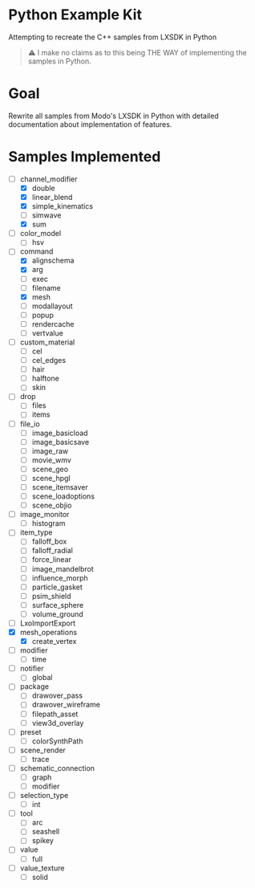 # Python Example Kit

Attempting to recreate the C++ samples from LXSDK in Python

> :warning: I make no claims as to this being THE WAY of implementing the samples in Python.

# Goal

Rewrite all samples from Modo's LXSDK in Python with detailed documentation about implementation of features.

# Samples Implemented

- [ ] channel_modifier
    - [x] double
    - [x] linear_blend
    - [x] simple_kinematics
    - [ ] simwave
    - [x] sum
- [ ] color_model
    - [ ] hsv
- [ ] command
    - [x] alignschema
    - [x] arg
    - [ ] exec
    - [ ] filename
    - [x] mesh
    - [ ] modallayout
    - [ ] popup
    - [ ] rendercache
    - [ ] vertvalue
- [ ] custom_material
    - [ ] cel
    - [ ] cel_edges
    - [ ] hair
    - [ ] halftone
    - [ ] skin
- [ ] drop
    - [ ] files
    - [ ] items
- [ ] file_io
    - [ ] image_basicload
    - [ ] image_basicsave
    - [ ] image_raw
    - [ ] movie_wmv
    - [ ] scene_geo
    - [ ] scene_hpgl
    - [ ] scene_itemsaver
    - [ ] scene_loadoptions
    - [ ] scene_objio
- [ ] image_monitor
    - [ ] histogram
- [ ] item_type
    - [ ] falloff_box
    - [ ] falloff_radial
    - [ ] force_linear
    - [ ] image_mandelbrot
    - [ ] influence_morph
    - [ ] particle_gasket
    - [ ] psim_shield
    - [ ] surface_sphere
    - [ ] volume_ground
- [ ] LxoImportExport
- [x] mesh_operations
    - [x] create_vertex
- [ ] modifier
    - [ ] time
- [ ] notifier
    - [ ] global
- [ ] package
    - [ ] drawover_pass
    - [ ] drawover_wireframe
    - [ ] filepath_asset
    - [ ] view3d_overlay
- [ ] preset
    - [ ] colorSynthPath
- [ ] scene_render
    - [ ] trace
- [ ] schematic_connection
    - [ ] graph
    - [ ] modifier
- [ ] selection_type
    - [ ] int
- [ ] tool
    - [ ] arc
    - [ ] seashell
    - [ ] spikey
- [ ] value
    - [ ] full
- [ ] value_texture
    - [ ] solid
